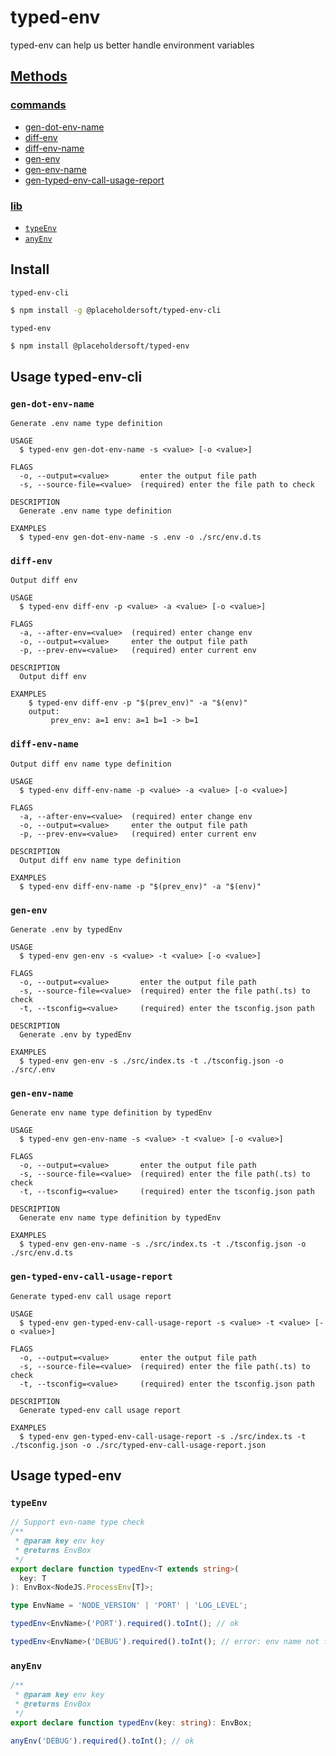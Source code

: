 # typed-env

typed-env can help us better handle environment variables

## [Methods](#usage-typed-env-cli)

### [commands](#usage-typed-env-cli)

- [gen-dot-env-name](#gen-dot-env-name)
- [diff-env](#diff-env)
- [diff-env-name](#diff-env-name)
- [gen-env](#gen-env)
- [gen-env-name](#gen-env-name)
- [gen-typed-env-call-usage-report](#gen-typed-env-call-usage-report)

### [lib](#usage-typed-env)

- [`typeEnv`](#typeenv)
- [`anyEnv`](#anyenv)

## Install

`typed-env-cli`

```bash
$ npm install -g @placeholdersoft/typed-env-cli
```

`typed-env`

```bash
$ npm install @placeholdersoft/typed-env
```

## Usage typed-env-cli

### `gen-dot-env-name`

```
Generate .env name type definition

USAGE
  $ typed-env gen-dot-env-name -s <value> [-o <value>]

FLAGS
  -o, --output=<value>       enter the output file path
  -s, --source-file=<value>  (required) enter the file path to check

DESCRIPTION
  Generate .env name type definition

EXAMPLES
  $ typed-env gen-dot-env-name -s .env -o ./src/env.d.ts
```

### `diff-env`

```
Output diff env

USAGE
  $ typed-env diff-env -p <value> -a <value> [-o <value>]

FLAGS
  -a, --after-env=<value>  (required) enter change env
  -o, --output=<value>     enter the output file path
  -p, --prev-env=<value>   (required) enter current env

DESCRIPTION
  Output diff env

EXAMPLES
    $ typed-env diff-env -p "$(prev_env)" -a "$(env)"
    output:
         prev_env: a=1 env: a=1 b=1 -> b=1
```

### `diff-env-name`

```
Output diff env name type definition

USAGE
  $ typed-env diff-env-name -p <value> -a <value> [-o <value>]

FLAGS
  -a, --after-env=<value>  (required) enter change env
  -o, --output=<value>     enter the output file path
  -p, --prev-env=<value>   (required) enter current env

DESCRIPTION
  Output diff env name type definition

EXAMPLES
  $ typed-env diff-env-name -p "$(prev_env)" -a "$(env)"
```

### `gen-env`

```
Generate .env by typedEnv

USAGE
  $ typed-env gen-env -s <value> -t <value> [-o <value>]

FLAGS
  -o, --output=<value>       enter the output file path
  -s, --source-file=<value>  (required) enter the file path(.ts) to check
  -t, --tsconfig=<value>     (required) enter the tsconfig.json path

DESCRIPTION
  Generate .env by typedEnv

EXAMPLES
  $ typed-env gen-env -s ./src/index.ts -t ./tsconfig.json -o ./src/.env
```

### `gen-env-name`

```
Generate env name type definition by typedEnv

USAGE
  $ typed-env gen-env-name -s <value> -t <value> [-o <value>]

FLAGS
  -o, --output=<value>       enter the output file path
  -s, --source-file=<value>  (required) enter the file path(.ts) to check
  -t, --tsconfig=<value>     (required) enter the tsconfig.json path

DESCRIPTION
  Generate env name type definition by typedEnv

EXAMPLES
  $ typed-env gen-env-name -s ./src/index.ts -t ./tsconfig.json -o ./src/env.d.ts
```

### `gen-typed-env-call-usage-report`

```
Generate typed-env call usage report

USAGE
  $ typed-env gen-typed-env-call-usage-report -s <value> -t <value> [-o <value>]

FLAGS
  -o, --output=<value>       enter the output file path
  -s, --source-file=<value>  (required) enter the file path(.ts) to check
  -t, --tsconfig=<value>     (required) enter the tsconfig.json path

DESCRIPTION
  Generate typed-env call usage report

EXAMPLES
  $ typed-env gen-typed-env-call-usage-report -s ./src/index.ts -t ./tsconfig.json -o ./src/typed-env-call-usage-report.json
```

## Usage typed-env

### `typeEnv`

```typescript
// Support evn-name type check
/**
 * @param key env key
 * @returns EnvBox
 */
export declare function typedEnv<T extends string>(
  key: T
): EnvBox<NodeJS.ProcessEnv[T]>;

type EnvName = 'NODE_VERSION' | 'PORT' | 'LOG_LEVEL';

typedEnv<EnvName>('PORT').required().toInt(); // ok

typedEnv<EnvName>('DEBUG').required().toInt(); // error: env name not found
```

### `anyEnv`

```typescript
/**
 * @param key env key
 * @returns EnvBox
 */
export declare function typedEnv(key: string): EnvBox;

anyEnv('DEBUG').required().toInt(); // ok
```
